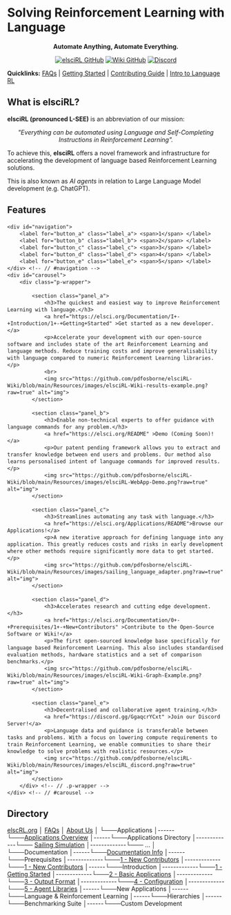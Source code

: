 # Solving Reinforcement Learning with Language

<div align="center">

**Automate Anything, Automate Everything.**

</div>

<div align="center">

<a href="https://github.com/pdfosborne/elsciRL">![elsciRL GitHub](https://img.shields.io/github/watchers/pdfosborne/elsciRL?style=for-the-badge&logo=github&label=elsciRL&link=https%3A%2F%2Fgithub.com%2Fpdfosborne%2FelsciRL)</a> <a href="https://github.com/pdfosborne/elsciRL-Wiki">![Wiki GitHub](https://img.shields.io/github/watchers/pdfosborne/elsciRL-Wiki?style=for-the-badge&logo=github&label=elsciRL-Wiki&link=https%3A%2F%2Fgithub.com%2Fpdfosborne%2FelsciRL-Wiki)</a> <a href="https://discord.gg/GgaqcrYCxt">![Discord](https://img.shields.io/discord/1310579689315893248?style=for-the-badge&logo=discord&label=Discord&link=https%3A%2F%2Fdiscord.com%2Fchannels%2F1184202186469683200%2F1184202186998173878)</a>

</div>

**Quicklinks:**  [FAQs](<./FAQs.md>) | [Getting Started](<./Documentation/I - Introduction/1 - Getting Started.md>) | [Contributing Guide](<./Documentation/0 - Prerequisites/1 - New Contributors.md>) | [Intro to Language RL](<./Documentation/III - Language RL/1 - Introduction to Language RL.md>)


## What is elsciRL?

**elsciRL (pronounced L-SEE)** is an abbreviation of our mission: 

<div align="center">
 <i>"Everything can be automated using Language and Self-Completing Instructions in Reinforcement Learning".</i>
</div>

To achieve this, **elsciRL** offers a novel framework and infrastructure for accelerating the development of language based Reinforcement Learning solutions.

This is also known as *AI agents* in relation to Large Language Model development (e.g. ChatGPT).

## Features
<div id="container"> 
    <input hidden type="radio" name="carousel-control" id="button_a" checked/>
    <input hidden type="radio" name="carousel-control" id="button_b"/>
    <input hidden type="radio" name="carousel-control" id="button_c"/>
    <input hidden type="radio" name="carousel-control" id="button_d"/>     
    <input hidden type="radio" name="carousel-control" id="button_e"/>        
            
    <div id="navigation">
        <label for="button_a" class="label_a"> <span>1</span> </label>
        <label for="button_b" class="label_b"> <span>2</span> </label>
        <label for="button_c" class="label_c"> <span>3</span> </label>
        <label for="button_d" class="label_d"> <span>4</span> </label>
        <label for="button_e" class="label_e"> <span>5</span> </label>
    </div> <!-- // #navigation -->       
    <div id="carousel">
        <div class="p-wrapper">
                    
            <section class="panel_a">
                <h3>The quickest and easiest way to improve Reinforcement Learning with language.</h3>
                <a href="https://elsci.org/Documentation/I+-+Introduction/1+-+Getting+Started" >Get started as a new developer.</a>
                <p>Accelerate your development with our open-source software and includes state of the art Reinforcement Learning and language methods. Reduce training costs and improve generalisability with language compared to numeric Reinforcement Learning libraries.</p>
                <br>
				<img src="https://github.com/pdfosborne/elsciRL-Wiki/blob/main/Resources/images/elsciRL-Wiki-results-example.png?raw=true" alt="img">
            </section>
                    
            <section class="panel_b">
                <h3>Enable non-technical experts to offer guidance with language commands for any problem.</h3>
                <a href="https://elsci.org/README" >Demo (Coming Soon)!</a>
                <p>Our patent pending framework allows you to extract and transfer knowledge between end users and problems. Our method also learns personalised intent of language commands for improved results.</p>
                <img src="https://github.com/pdfosborne/elsciRL-Wiki/blob/main/Resources/images/elsciRL-WebApp-Demo.png?raw=true" alt="img">
            </section>
                    
            <section class="panel_c">
                <h3>Streamlines automating any task with language.</h3>
                <a href="https://elsci.org/Applications/README">Browse our Applications!</a>
                <p>A new iterative approach for defining language into any application. This greatly reduces costs and risks in early development where other methods require significantly more data to get started.</p>
                <img src="https://github.com/pdfosborne/elsciRL-Wiki/blob/main/Resources/images/sailing_language_adapter.png?raw=true" alt="img">
            </section>
                    
            <section class="panel_d">
                <h3>Accelerates research and cutting edge development.</h3>
                <a href="https://elsci.org/Documentation/0+-+Prerequisites/1+-+New+Contributors" >Contribute to the Open-Source Software or Wiki!</a>
                <p>The first open-sourced knowledge base specifically for language based Reinforcement Learning. This also includes standardised evaluation methods, hardware statistics and a set of comparison benchmarks.</p>
                <img src="https://github.com/pdfosborne/elsciRL-Wiki/blob/main/Resources/images/elsciRL-Wiki-Graph-Example.png?raw=true" alt="img">
            </section>
            
            <section class="panel_e">
                <h3>Decentralised and collaborative agent training.</h3>
                <a href="https://discord.gg/GgaqcrYCxt" >Join our Discord Server!</a>
                <p>Language data and guidance is transferable between tasks and problems. With a focus on lowering compute requirements to train Reinforcement Learning, we enable communities to share their knowledge to solve problems with realistic resources.</p>
                <img src="https://github.com/pdfosborne/elsciRL-Wiki/blob/main/Resources/images/elsciRL_discord.png?raw=true" alt="img">
            </section>
        </div> <!-- // .p-wrapper -->
    </div> <!-- // #carousel -->            
            
    
            
            
    
</div> <!-- // #container -->


## Directory

<a href="https://elsci.org/" >elscRL.org</a> 
│   <a href="https://elsci.org/FAQs" >FAQs</a>
│   <a href="https://elsci.org/About+Us" >About Us</a>
│
└───Applications
│------└───<a href="https://elsci.org/Applications/Applications+Overview" >Applications Overview</a>
│------└───Applications Directory
│-------------└─── <a href="https://elsci.org/Applications/Applications/2023-sailing-simulation" >Sailing Simulation</a>
│-------------└─── ...
│   
└───Documentation
│------└───<a href="https://elsci.org/Documentation/Documentation+Info" >Documentation Info</a>
│------└───Prerequisites
│-------------└───<a href="https://elsci.org/Applications/Documentation/0+-+Prerequisites/1+-+New+Contributors" >1 - New Contributors</a>
│-------------└───<a href="https://elsci.org/Applications/Documentation/0+-+Prerequisites/2+-+Introduction+to+Reinforcement+Learning" >1 - New Contributors</a>
│------└───Introduction
│-------------└───<a href="https://elsci.org/Applications/Documentation/1+-+Introduction/1+-+Getting+Started" >1 - Getting Started</a>
│-------------└───<a href="https://elsci.org/Applications/Documentation/1+-+Introduction/2+-+Basic+Applications" >2 - Basic Applications</a>
│-------------└───<a href="https://elsci.org/Applications/Documentation/1+-+Introduction/3+-+Output+Format" >3 - Output Format</a>
│-------------└───<a href="https://elsci.org/Applications/Documentation/1+-+Introduction/4+-+Configuration" >4 - Configuration</a>
│-------------└───<a href="https://elsci.org/Applications/Documentation/1+-+Introduction/5+-+Agent+Libraries" >5 - Agent Libraries</a>
│------└───New Applications
│------└───Language & Reinforcement Learning
│------└───Hierarchies
│------└───Benchmarking Suite
│------└───Custom Development

